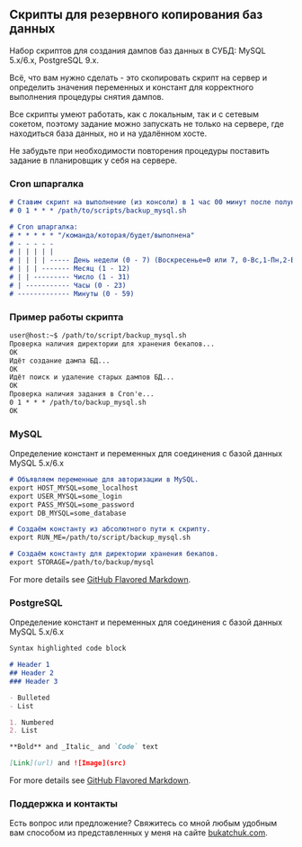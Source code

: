 ## Скрипты для резервного копирования баз данных

Набор скриптов для создания дампов баз данных в СУБД: MySQL 5.x/6.x, PostgreSQL 9.x.

Всё, что вам нужно сделать - это скопировать скрипт на сервер и определить значения переменных и констант для корректного выполнения процедуры снятия дампов. 

Все скрипты умеют работать, как с локальным, так и с сетевым сокетом, поэтому задание можно запускать не только на сервере, где находиться база данных, но и на удалённом хосте.

Не забудьте при необходимости повторения процедуры поставить задание в планировщик у себя на сервере.

### Cron шпаргалка
```markdown
# Ставим скрипт на выполнение (из консоли) в 1 час 00 минут после полуночи ежедневно:  
# 0 1 * * * /path/to/scripts/backup_mysql.sh

# Cron шпаргалка:
# * * * * * "/команда/которая/будет/выполнена"
# - - - - -
# | | | | |
# | | | | ----- День недели (0 - 7) (Воскресенье=0 или 7, 0-Вс,1-Пн,2-Вт,3-Ср,4-Чт,5-Пт,6-Сб,7-Вс)
# | | | ------- Месяц (1 - 12)
# | | --------- Число (1 - 31)
# | ----------- Часы (0 - 23)
# ------------- Минуты (0 - 59)

```

### Пример работы скрипта
```markdown
user@host:~$ /path/to/script/backup_mysql.sh 
Проверка наличия директории для хранения бекапов...
OK
Идёт создание дампа БД...
OK
Идёт поиск и удаление старых дампов БД...
ОК
Проверка наличия задания в Cron'e...
0 1 * * * /path/to/backup_mysql.sh
OK
```

### MySQL

Определение констант и переменных для соединения с базой данных MySQL 5.x/6.x

```markdown
# Объявляем переменные для авторизации в MySQL.
export HOST_MYSQL=some_localhost
export USER_MYSQL=some_login
export PASS_MYSQL=some_password
export DB_MYSQL=some_database

# Создаём константу из абсолютного пути к скрипту.
export RUN_ME=/path/to/script/backup_mysql.sh

# Создаём константу для директории хранения бекапов.
export STORAGE=/path/to/backup/mysql
```

For more details see [GitHub Flavored Markdown](https://guides.github.com/features/mastering-markdown/).

### PostgreSQL

Определение констант и переменных для соединения с базой данных MySQL 5.x/6.x

```markdown
Syntax highlighted code block

# Header 1
## Header 2
### Header 3

- Bulleted
- List

1. Numbered
2. List

**Bold** and _Italic_ and `Code` text

[Link](url) and ![Image](src)
```

For more details see [GitHub Flavored Markdown](https://guides.github.com/features/mastering-markdown/).

### Поддержка и контакты

Есть вопрос или предложение? Свяжитесь со мной любым удобным вам способом из представленных у меня на сайте [bukatchuk.com](https://bukatchuk.com/contacts/).

